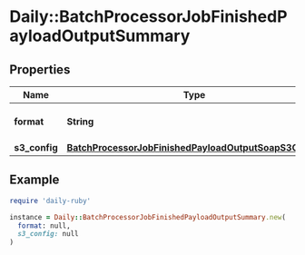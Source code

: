 # Daily::BatchProcessorJobFinishedPayloadOutputSummary

## Properties

| Name | Type | Description | Notes |
| ---- | ---- | ----------- | ----- |
| **format** | **String** | The filetype of this summary. | [optional] |
| **s3_config** | [**BatchProcessorJobFinishedPayloadOutputSoapS3Config**](BatchProcessorJobFinishedPayloadOutputSoapS3Config.md) |  | [optional] |

## Example

```ruby
require 'daily-ruby'

instance = Daily::BatchProcessorJobFinishedPayloadOutputSummary.new(
  format: null,
  s3_config: null
)
```

